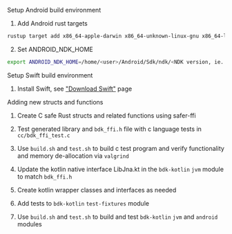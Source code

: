 Setup Android build environment

1. Add Android rust targets

```sh
rustup target add x86_64-apple-darwin x86_64-unknown-linux-gnu x86_64-linux-android aarch64-linux-android armv7-linux-androideabi i686-linux-android
```

2. Set ANDROID_NDK_HOME

```sh
export ANDROID_NDK_HOME=/home/<user>/Android/Sdk/ndk/<NDK version, ie. 21.4.7075529>
```

Setup Swift build environment

1. Install Swift, see ["Download Swift"](https://swift.org/download/) page

Adding new structs and functions

1. Create C safe Rust structs and related functions using safer-ffi

2. Test generated library and `bdk_ffi.h` file with c language tests in `cc/bdk_ffi_test.c`

3. Use `build.sh` and `test.sh` to build c test program and verify functionality and 
   memory de-allocation via `valgrind` 

4. Update the kotlin native interface LibJna.kt in the `bdk-kotlin` `jvm` module to match `bdk_ffi.h`

5. Create kotlin wrapper classes and interfaces as needed

6. Add tests to `bdk-kotlin` `test-fixtures` module 

7. Use `build.sh` and `test.sh` to build and test `bdk-kotlin` `jvm` and `android` modules
